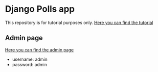 # Django Polls app

This repository is for tutorial purposes only.
[Here you can find the tutorial](https://docs.djangoproject.com/en/2.1/intro/tutorial01/)

## Admin page

[Here you can find the admin page](http://127.0.0.1:8000/admin/)

* username: admin
* password: admin